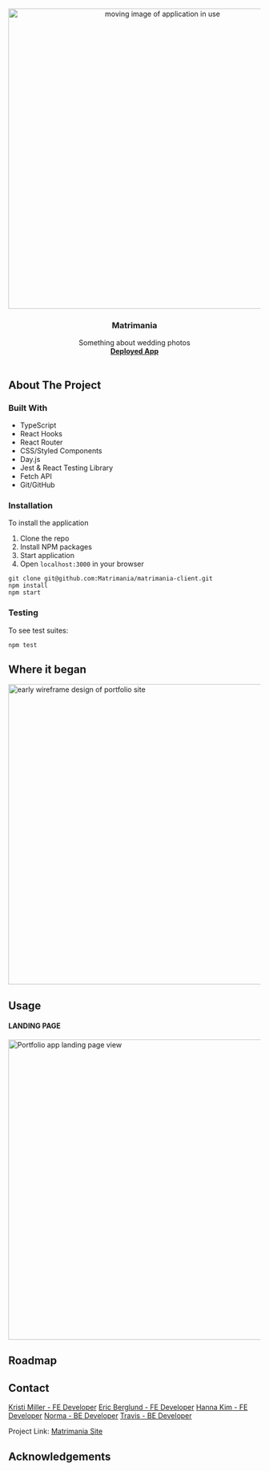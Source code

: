 <br />
<p align="center">
  <a href="https://github.com/Matrimania/matrimania-client">
    <img src="ReadmeAssets/Intro.gif" alt="moving image of application in use" width="600">
  </a>
  <h3 align="center">Matrimania</h3>
  <p align="center">
    Something about wedding photos
    <br />
    <a href="https://matrimania-client.herokuapp.com/"><strong>Deployed App</strong></a>
    <br />
    <br />
  </p>
</p>

## About The Project

### Built With
* TypeScript
* React Hooks
* React Router
* CSS/Styled Components
* Day.js
* Jest & React Testing Library
* Fetch API
* Git/GitHub

### Installation
To install the application
1. Clone the repo
2. Install NPM packages
3. Start application
4. Open `localhost:3000` in your browser

```
git clone git@github.com:Matrimania/matrimania-client.git
npm install
npm start
```

### Testing
To see test suites:
```
npm test
```

## Where it began
<img src="" alt="early wireframe design of portfolio site" width="600">

## Usage
#### LANDING PAGE

<img src="" alt="Portfolio app landing page view" width="600">

## Roadmap

## Contact
[Kristi Miller - FE Developer](https://github.com/Kristiannmiller)
[Eric Berglund - FE Developer]()
[Hanna Kim - FE Developer]()
[Norma - BE Developer]()
[Travis - BE Developer]()

Project Link: [Matrimania Site](https://github.com/Matrimania/matrimania-client)

## Acknowledgements
